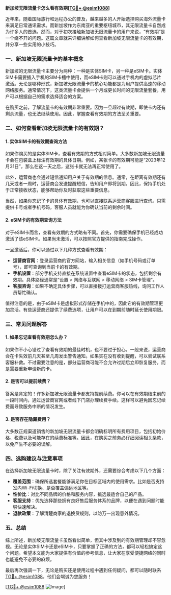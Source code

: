 **新加坡无限流量卡怎么看有效期[[TG💪+ @esim1088](https://t.me/s/esim1088)]**

近年来，随着国际旅行和远程办公的普及，越来越多的人开始选择购买海外流量卡来满足日常通讯需求。而新加坡作为东南亚的重要枢纽城市，其无限流量卡自然成为许多人的首选。然而，对于初次接触新加坡无限流量卡的用户来说，“有效期”是一个绕不开的问题。这篇文章就来详细讲解如何查看新加坡无限流量卡的有效期，并分享一些实用的小技巧。

### 一、新加坡无限流量卡的基本概念

新加坡的无限流量卡主要分为两种：一种是实体SIM卡，另一种是eSIM卡。实体SIM卡需要插入手机的SIM卡槽中使用，而eSIM卡则可以通过手机内的虚拟芯片激活。无论是哪种形式，新加坡无限流量卡的核心功能都是为用户提供高速的移动网络服务。通常情况下，这类流量卡会提供一个月或更长时间的无限流量套餐，用户可以根据自己的需求选择适合的方案。

在购买之前，了解流量卡的有效期非常重要。因为一旦超过有效期，即使卡内还有剩余流量，也无法继续使用。因此，掌握查看有效期的方法至关重要。

### 二、如何查看新加坡无限流量卡的有效期？

#### 1. 实体SIM卡的有效期查询方法

如果你购买的是实体SIM卡，查看有效期的方式相对简单。大多数新加坡无限流量卡会在包装盒上标注有效期的具体日期。例如，某张卡的有效期可能是“2023年12月31日”，那么在这一天之后，这张卡就无法再正常使用了。

此外，运营商也会通过短信通知用户关于有效期的信息。通常，在距离有效期还有几天或者一周时，运营商会发送提醒短信，告知用户即将到期。因此，保持手机处于正常接收状态，能够帮助你及时获取这些重要信息。

当然，如果你忘记了卡的具体有效期，也可以直接联系运营商客服进行查询。只需提供卡号或者手机号码，客服人员就能为你确认当前的剩余时间。

#### 2. eSIM卡的有效期查询方法

对于eSIM卡而言，查看有效期的方式略有不同。首先，你需要确保手机已经成功激活了该eSIM卡。如果尚未激活，可以按照官方提供的指南完成操作。

一旦激活后，你可以通过以下几种方式查看有效期：

- **运营商官网**：登录运营商的官方网站，输入相关信息（如手机号码或订单号），即可查询到当前卡的有效期。
- **手机设置**：部分手机支持直接在系统设置中查看eSIM卡的状态，包括剩余有效期。具体路径通常是“设置 > 网络与互联网 > 移动网络 > SIM卡管理”。
- **客服咨询**：如果不确定具体步骤，可以直接拨打运营商客服热线，询问工作人员帮忙确认。

值得注意的是，由于eSIM卡是虚拟形式存储在手机中的，因此它的有效期管理更加灵活。有些运营商还提供了续费选项，让用户可以在到期前随时延长使用期限。

### 三、常见问题解答

#### 1. 如果忘记查看有效期怎么办？

如果你不小心错过了查看有效期的最佳时机，也不要过于担心。一般来说，运营商会在卡失效前几天甚至几周发出警告通知。如果实在没有收到提醒，可以尝试联系客服补救。不过需要注意的是，部分运营商可能不会允许过期后立即恢复服务，而是需要重新申请新的卡。

#### 2. 是否可以提前续费？

答案是肯定的！许多新加坡无限流量卡都支持提前续费。你可以在有效期结束前的一段时间内，通过运营商官网或者线下门店办理续费手续。这样可以避免因忘记续费而导致服务中断的情况发生。

#### 3. 是否存在隐藏费用？

大多数正规渠道销售的新加坡无限流量卡都会明确标明所有费用项目，包括初始价格、税费以及可能存在的续费标准等。因此，在购买之前务必仔细阅读相关条款，以免产生不必要的误解。

### 四、选购建议与注意事项

在选择新加坡无限流量卡时，除了关注有效期外，还需要综合考虑以下几个方面：

- **覆盖范围**：确保所选套餐能够满足你在目标区域内的使用需求。比如是否支持室内Wi-Fi切换、是否覆盖偏远地区等。
- **性价比**：对比不同品牌的价格和服务内容，挑选最适合自己的产品。
- **客服支持**：优先选择那些拥有良好售后服务体系的品牌，以便在遇到问题时能够快速解决。
- **退款政策**：了解清楚商家的退换货规则，以防万一出现意外情况。

### 五、总结

综上所述，新加坡无限流量卡虽然看似简单，但其中涉及到的有效期管理却不容忽视。无论是实体SIM卡还是eSIM卡，只要掌握了正确的方法，都可以轻松搞定这个问题。希望本文能为大家提供有价值的参考信息，让大家在享受便捷网络的同时也能避免不必要的麻烦。

最后再次强调一下，无论是购买还是使用过程中遇到任何疑问，都可以随时联系[TG💪+ @esim1088](https://t.me/s/esim1088)，他们会竭诚为您服务！

[[TG💪+ @esim1088](https://t.me/s/esim1088) ![Image](https://i.postimg.cc/4NQfJmqS/Snipaste-2025-05-13-00-14-12.png)]